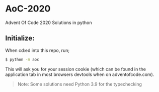 # AoC-2020

Advent Of Code 2020 Solutions in python

## Initialize:

When cd:ed into this repo, run;

```bash
$ python -m aoc
```

This will ask you for your session cookie (which can be found in the application tab in most browsers devtools when on adventofcode.com).

> Note: Some solutions need Python 3.9 for the typechecking